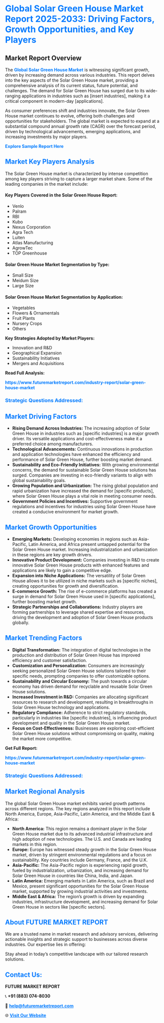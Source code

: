 <h1 style="color: #007BFF;">Global Solar Green House Market Report 2025-2033: Driving Factors, Growth Opportunities, and Key Players</h1>

<section id="overview">
<h2>Market Report Overview</h2>
<p>The <a href="https://www.futuremarketreport.com/industry-report/solar-green-house-market" style="color: #007BFF; text-decoration: none;"><strong>Global Solar Green House Market</strong></a> is witnessing significant growth, driven by increasing demand across various industries. This report delves into the key aspects of the Solar Green House market, providing a comprehensive analysis of its current status, future potential, and challenges. The demand for Solar Green House has surged due to its wide-ranging applications in industries such as [insert industries], making it a critical component in modern-day [applications].</p>
<p>As consumer preferences shift and industries innovate, the Solar Green House market continues to evolve, offering both challenges and opportunities for stakeholders. The global market is expected to expand at a substantial compound annual growth rate (CAGR) over the forecast period, driven by technological advancements, emerging applications, and increasing investments by major players.</p>
</section>

<section id="overview">
<p><a href="https://www.futuremarketreport.com/request-sample/reportId=52594" style="color: #007BFF; text-decoration: none;"><strong>Explore Sample Report Here</strong></a></p>
</section>

<section id="key-players">
<h2 style="color: #007BFF;">Market Key Players Analysis</h2>
<p>The Solar Green House market is characterized by intense competition among key players striving to capture a larger market share. Some of the leading companies in the market include:</p>
<h4>Key Players Covered in the Solar Green House Report:</h4>
<ul><li>Venlo</li><li>Palram</li><li>RBI</li><li>Kubo</li><li>Nexus Corporation</li><li>Agra Tech</li><li>Luiten</li><li>Atlas Manufacturing</li><li>AgrowTec</li><li>TOP Greenhouse</li></ul>
<h4>Solar Green House Market Segmentation by Type:</h4>
<ul><li>Small Size</li><li>Meidum Size</li><li>Large Size</li></ul>

<h4>Solar Green House Market Segmentation by Application:</h4>
<ul><li>Vegetables</li><li>Flowers &amp; Ornamentals</li><li>Fruit Plants</li><li>Nursery Crops</li><li>Others</li></ul>
<p><strong>Key Strategies Adopted by Market Players:</strong></p>
<ul>
<li>Innovation and R&D</li>
<li>Geographical Expansion</li>
<li>Sustainability Initiatives</li>
<li>Mergers and Acquisitions</li>
</ul>
</section>

<section>
<p><strong>Read Full Analysis: </strong></p><a href="https://www.futuremarketreport.com/industry-report/solar-green-house-market" style="color: #007BFF; text-decoration: none;"><strong>https://www.futuremarketreport.com/industry-report/solar-green-house-market</strong></a>
<h3 style="color: #007BFF;">Strategic Questions Addressed:</h3>
</section>

<section id="driving-factors">
<h2 style="color: #007BFF;">Market Driving Factors</h2>
<ul>
<li><strong>Rising Demand Across Industries:</strong> The increasing adoption of Solar Green House in industries such as [specific industries] is a major growth driver. Its versatile applications and cost-effectiveness make it a preferred choice among manufacturers.</li>
<li><strong>Technological Advancements:</strong> Continuous innovations in production and application technologies have enhanced the efficiency and performance of Solar Green House, further boosting market demand.</li>
<li><strong>Sustainability and Eco-Friendly Initiatives:</strong> With growing environmental concerns, the demand for sustainable Solar Green House solutions has surged. Companies are investing in eco-friendly variants to align with global sustainability goals.</li>
<li><strong>Growing Population and Urbanization:</strong> The rising global population and rapid urbanization have increased the demand for [specific products], where Solar Green House plays a vital role in meeting consumer needs.</li>
<li><strong>Government Policies and Incentives:</strong> Supportive government regulations and incentives for industries using Solar Green House have created a conducive environment for market growth.</li>
</ul>
</section>

<section id="growth-opportunities">
<h2 style="color: #007BFF;">Market Growth Opportunities</h2>
<ul>
<li><strong>Emerging Markets:</strong> Developing economies in regions such as Asia-Pacific, Latin America, and Africa present untapped potential for the Solar Green House market. Increasing industrialization and urbanization in these regions are key growth drivers.</li>
<li><strong>Innovative Product Development:</strong> Companies investing in R&D to create innovative Solar Green House products with enhanced features and applications are likely to gain a competitive edge.</li>
<li><strong>Expansion into Niche Applications:</strong> The versatility of Solar Green House allows it to be utilized in niche markets such as [specific niches], creating opportunities for growth and diversification.</li>
<li><strong>E-commerce Growth:</strong> The rise of e-commerce platforms has created a surge in demand for Solar Green House used in [specific applications], further boosting market growth.</li>
<li><strong>Strategic Partnerships and Collaborations:</strong> Industry players are forming partnerships to leverage shared expertise and resources, driving the development and adoption of Solar Green House products globally.</li>
</ul>
</section>

<section id="trending-factors">
<h2 style="color: #007BFF;">Market Trending Factors</h2>
<ul>
<li><strong>Digital Transformation:</strong> The integration of digital technologies in the production and distribution of Solar Green House has improved efficiency and customer satisfaction.</li>
<li><strong>Customization and Personalization:</strong> Consumers are increasingly seeking personalized Solar Green House solutions tailored to their specific needs, prompting companies to offer customizable options.</li>
<li><strong>Sustainability and Circular Economy:</strong> The push towards a circular economy has driven demand for recyclable and reusable Solar Green House solutions.</li>
<li><strong>Increased Investment in R&D:</strong> Companies are allocating significant resources to research and development, resulting in breakthroughs in Solar Green House technology and applications.</li>
<li><strong>Regulatory Compliance:</strong> Adherence to strict regulatory standards, particularly in industries like [specific industries], is influencing product development and quality in the Solar Green House market.</li>
<li><strong>Focus on Cost-Effectiveness:</strong> Businesses are exploring cost-efficient Solar Green House solutions without compromising on quality, making the market more competitive.</li>
</ul>
</section>

<section>
<p><strong>Get Full Report: </strong></p><a href="https://www.futuremarketreport.com/industry-report/solar-green-house-market" style="color: #007BFF; text-decoration: none;"><strong>https://www.futuremarketreport.com/industry-report/solar-green-house-market</strong></a>
<h3 style="color: #007BFF;">Strategic Questions Addressed:</h3>
</section>


<section id="regional-analysis">
<h2 style="color: #007BFF;">Market Regional Analysis</h2>
<p>The global Solar Green House market exhibits varied growth patterns across different regions. The key regions analyzed in this report include North America, Europe, Asia-Pacific, Latin America, and the Middle East & Africa:</p>
<ul>
<li><strong>North America:</strong> This region remains a dominant player in the Solar Green House market due to its advanced industrial infrastructure and high adoption of new technologies. The U.S. and Canada are leading markets in this region.</li>
<li><strong>Europe:</strong> Europe has witnessed steady growth in the Solar Green House market, driven by stringent environmental regulations and a focus on sustainability. Key countries include Germany, France, and the U.K.</li>
<li><strong>Asia-Pacific:</strong> The Asia-Pacific region is experiencing rapid growth, fueled by industrialization, urbanization, and increasing demand for Solar Green House in countries like China, India, and Japan.</li>
<li><strong>Latin America:</strong> Emerging markets in Latin America, such as Brazil and Mexico, present significant opportunities for the Solar Green House market, supported by growing industrial activities and investments.</li>
<li><strong>Middle East & Africa:</strong> The region’s growth is driven by expanding industries, infrastructure development, and increasing demand for Solar Green House in sectors like [specific sectors].</li>
</ul>
</section>

<footer>
<h2 style="color: #007BFF;">About FUTURE MARKET REPORT</h2>
<p>We are a trusted name in market research and advisory services, delivering actionable insights and strategic support to businesses across diverse industries. Our expertise lies in offering:</p>

<p>Stay ahead in today’s competitive landscape with our tailored research solutions.</p>

<h2 style="color: #007BFF;">Contact Us:</h2>
<p><strong>FUTURE MARKET REPORT</strong></p>
<p>📞 <strong>+91 (883) 074-8030</strong></p>
<p>📧 <strong><a href="mailto:help@futuremarketreport.com" style="color: #007BFF;">help@futuremarketreport.com</a></strong></p>
<p>🌐 <strong><a href="https://www.futuremarketreport.com/" style="color: #007BFF;">Visit Our Website</a></strong></p>
</footer>